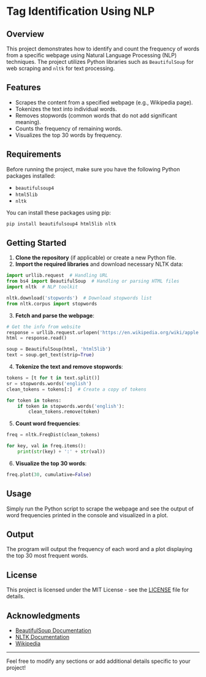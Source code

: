 # Tag Identification Using NLP

## Overview

This project demonstrates how to identify and count the frequency of words from a specific webpage using Natural Language Processing (NLP) techniques. The project utilizes Python libraries such as `BeautifulSoup` for web scraping and `nltk` for text processing.

## Features

- Scrapes the content from a specified webpage (e.g., Wikipedia page).
- Tokenizes the text into individual words.
- Removes stopwords (common words that do not add significant meaning).
- Counts the frequency of remaining words.
- Visualizes the top 30 words by frequency.

## Requirements

Before running the project, make sure you have the following Python packages installed:

- `beautifulsoup4`
- `html5lib`
- `nltk`
  
You can install these packages using pip:

```bash
pip install beautifulsoup4 html5lib nltk
```

## Getting Started

1. **Clone the repository** (if applicable) or create a new Python file.
2. **Import the required libraries** and download necessary NLTK data:

```python
import urllib.request  # Handling URL
from bs4 import BeautifulSoup  # Handling or parsing HTML files
import nltk  # NLP toolkit

nltk.download('stopwords')  # Download stopwords list
from nltk.corpus import stopwords
```

3. **Fetch and parse the webpage**:

```python
# Get the info from website
response = urllib.request.urlopen('https://en.wikipedia.org/wiki/apple')
html = response.read()

soup = BeautifulSoup(html, 'html5lib')
text = soup.get_text(strip=True)
```

4. **Tokenize the text and remove stopwords**:

```python
tokens = [t for t in text.split()]
sr = stopwords.words('english')
clean_tokens = tokens[:]  # Create a copy of tokens

for token in tokens:
    if token in stopwords.words('english'):
        clean_tokens.remove(token)
```

5. **Count word frequencies**:

```python
freq = nltk.FreqDist(clean_tokens)

for key, val in freq.items():
    print(str(key) + ':' + str(val))
```

6. **Visualize the top 30 words**:

```python
freq.plot(30, cumulative=False)
```

## Usage

Simply run the Python script to scrape the webpage and see the output of word frequencies printed in the console and visualized in a plot.

## Output

The program will output the frequency of each word and a plot displaying the top 30 most frequent words.

## License

This project is licensed under the MIT License - see the [LICENSE](LICENSE) file for details.

## Acknowledgments

- [BeautifulSoup Documentation](https://www.crummy.com/software/BeautifulSoup/bs4/doc/)
- [NLTK Documentation](https://www.nltk.org/)
- [Wikipedia](https://en.wikipedia.org)

---

Feel free to modify any sections or add additional details specific to your project!
